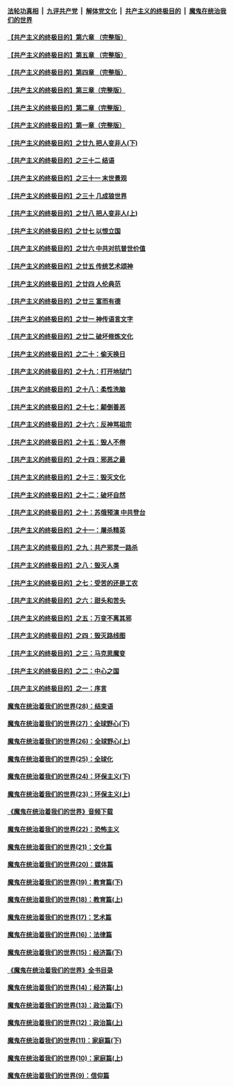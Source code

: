 ####  [法轮功真相](../../../../basic/blob/master/README.md?t=12041539) &nbsp;|&nbsp; [九评共产党](../../../../9ping.md/blob/master/README.md?t=12041539) &nbsp;|&nbsp; [解体党文化](../../../../jtdwh.md/blob/master/README.md?t=12041539)  &nbsp;|&nbsp; [共产主义的终极目的](../../../../gczydzjmd.md/blob/master/README.md?t=12041539) &nbsp;|&nbsp; [魔鬼在统治我们的世界](../../../../mgztzwmdsj.md/blob/master/README.md?t=12041539) 

#### [【共产主义的终极目的】第六章 （完整版）](../pages/nsc422/n11428913.md?t=12041539) 

#### [【共产主义的终极目的】第五章 （完整版）](../pages/nsc422/n11428912.md?t=12041539) 

#### [【共产主义的终极目的】第四章 （完整版）](../pages/nsc422/n11428907.md?t=12041539) 

#### [【共产主义的终极目的】第三章（完整版）](../pages/nsc422/n11428848.md?t=12041539) 

#### [【共产主义的终极目的】第二章（完整版）](../pages/nsc422/n11428831.md?t=12041539) 

#### [【共产主义的终极目的】第一章（完整版）](../pages/nsc422/n11417651.md?t=12041539) 

#### [【共产主义的终极目的】之廿九 把人变非人(下)](../pages/nsc422/n11344140.md?t=12041539) 

#### [【共产主义的终极目的】之三十二 结语](../pages/nsc422/n11360535.md?t=12041539) 

#### [【共产主义的终极目的】之三十一 末世景观](../pages/nsc422/n11351129.md?t=12041539) 

#### [【共产主义的终极目的】之三十 几成狼世界](../pages/nsc422/n11348280.md?t=12041539) 

#### [【共产主义的终极目的】之廿八 把人变非人(上)](../pages/nsc422/n11340492.md?t=12041539) 

#### [【共产主义的终极目的】之廿七 以恨立国](../pages/nsc422/n11336944.md?t=12041539) 

#### [【共产主义的终极目的】之廿六 中共对抗普世价值](../pages/nsc422/n11324785.md?t=12041539) 

#### [【共产主义的终极目的】之廿五 传统艺术颂神](../pages/nsc422/n11296396.md?t=12041539) 

#### [【共产主义的终极目的】之廿四 人伦典范](../pages/nsc422/n11296397.md?t=12041539) 

#### [【共产主义的终极目的】之廿三 富而有德](../pages/nsc422/n11283598.md?t=12041539) 

#### [【共产主义的终极目的】之廿一 神传语言文字](../pages/nsc422/n11263265.md?t=12041539) 

#### [【共产主义的终极目的】之廿二 破坏修炼文化](../pages/nsc422/n11245728.md?t=12041539) 

#### [【共产主义的终极目的】之二十：偷天换日](../pages/nsc422/n11238846.md?t=12041539) 

#### [【共产主义的终极目的】之十九：打开地狱门](../pages/nsc422/n11206376.md?t=12041539) 

#### [【共产主义的终极目的】之十八：柔性洗脑](../pages/nsc422/n11199994.md?t=12041539) 

#### [【共产主义的终极目的】之十七：颠倒善恶](../pages/nsc422/n11179782.md?t=12041539) 

#### [【共产主义的终极目的】之十六：反神骂祖宗](../pages/nsc422/n11166798.md?t=12041539) 

#### [【共产主义的终极目的】之十五：毁人不倦](../pages/nsc422/n11166792.md?t=12041539) 

#### [【共产主义的终极目的】之十四：邪恶之最](../pages/nsc422/n11150249.md?t=12041539) 

#### [【共产主义的终极目的】之十三：毁灭文化](../pages/nsc422/n11135227.md?t=12041539) 

#### [【共产主义的终极目的】之十二：破坏自然](../pages/nsc422/n11135214.md?t=12041539) 

#### [【共产主义的终极目的】之十：苏俄预演 中共登台](../pages/nsc422/n11118424.md?t=12041539) 

#### [【共产主义的终极目的】之十一：屠杀精英](../pages/nsc422/n11118442.md?t=12041539) 

#### [【共产主义的终极目的】之九：共产邪灵一路杀](../pages/nsc422/n11114139.md?t=12041539) 

#### [【共产主义的终极目的】之八：毁灭人类](../pages/nsc422/n11108503.md?t=12041539) 

#### [【共产主义的终极目的】之七：受苦的还是工农](../pages/nsc422/n11101809.md?t=12041539) 

#### [【共产主义的终极目的】之六：甜头和苦头](../pages/nsc422/n11096971.md?t=12041539) 

#### [【共产主义的终极目的】之五：万变不离其邪](../pages/nsc422/n11091285.md?t=12041539) 

#### [【共产主义的终极目的】之四：毁灭路线图](../pages/nsc422/n11086284.md?t=12041539) 

#### [【共产主义的终极目的】之三：马克思魔变](../pages/nsc422/n11061941.md?t=12041539) 

#### [【共产主义的终极目的】之二：中心之国](../pages/nsc422/n11047728.md?t=12041539) 

#### [【共产主义的终极目的】之一：序言](../pages/nsc422/n11086077.md?t=12041539) 

#### [魔鬼在统治着我们的世界(28)：结束语](../pages/nsc422/n10936246.md?t=12041539) 

#### [魔鬼在统治着我们的世界(27)：全球野心(下)](../pages/nsc422/n10928319.md?t=12041539) 

#### [魔鬼在统治着我们的世界(26)：全球野心(上)](../pages/nsc422/n10900318.md?t=12041539) 

#### [魔鬼在统治着我们的世界(25)：全球化](../pages/nsc422/n10788205.md?t=12041539) 

#### [魔鬼在统治着我们的世界(24)：环保主义(下)](../pages/nsc422/n10695307.md?t=12041539) 

#### [魔鬼在统治着我们的世界(23)：环保主义(上)](../pages/nsc422/n10688613.md?t=12041539) 

#### [《魔鬼在统治着我们的世界》音频下载](../pages/nsc422/n10635553.md?t=12041539) 

#### [魔鬼在统治着我们的世界(22)：恐怖主义](../pages/nsc422/n10614727.md?t=12041539) 

#### [魔鬼在统治着我们的世界(21)：文化篇](../pages/nsc422/n10597706.md?t=12041539) 

#### [魔鬼在统治着我们的世界(20)：媒体篇](../pages/nsc422/n10586579.md?t=12041539) 

#### [魔鬼在统治着我们的世界(19)：教育篇(下)](../pages/nsc422/n10564808.md?t=12041539) 

#### [魔鬼在统治着我们的世界(18)：教育篇(上)](../pages/nsc422/n10526970.md?t=12041539) 

#### [魔鬼在统治着我们的世界(17)：艺术篇](../pages/nsc422/n10499093.md?t=12041539) 

#### [魔鬼在统治着我们的世界(16)：法律篇](../pages/nsc422/n10485969.md?t=12041539) 

#### [魔鬼在统治着我们的世界(15)：经济篇(下)](../pages/nsc422/n10469975.md?t=12041539) 

#### [《魔鬼在统治着我们的世界》全书目录](../pages/nsc422/n10464261.md?t=12041539) 

#### [魔鬼在统治着我们的世界(14)：经济篇(上)](../pages/nsc422/n10457370.md?t=12041539) 

#### [魔鬼在统治着我们的世界(13)：政治篇(下)](../pages/nsc422/n10448270.md?t=12041539) 

#### [魔鬼在统治着我们的世界(12)：政治篇(上)](../pages/nsc422/n10444576.md?t=12041539) 

#### [魔鬼在统治着我们的世界(11)：家庭篇(下)](../pages/nsc422/n10440961.md?t=12041539) 

#### [魔鬼在统治着我们的世界(10)：家庭篇(上)](../pages/nsc422/n10435448.md?t=12041539) 

#### [魔鬼在统治着我们的世界(9)：信仰篇](../pages/nsc422/n10432159.md?t=12041539) 

